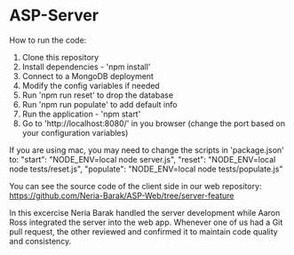 # ASP-Server

How to run the code:
1. Clone this repository
2. Install dependencies - 'npm install'
3. Connect to a MongoDB deployment
4. Modify the config variables if needed
5. Run 'npm run reset' to drop the database
6. Run 'npm run populate' to add default info
7. Run the application - 'npm start'
8. Go to 'http://localhost:8080/' in you browser (change the port based on your configuration variables)

If you are using mac, you may need to change the scripts in 'package.json' to:
"start": "NODE_ENV=local node server.js",
"reset": "NODE_ENV=local node tests/reset.js",
"populate": "NODE_ENV=local node tests/populate.js"

You can see the source code of the client side in our web repository: https://github.com/Neria-Barak/ASP-Web/tree/server-feature

In this excercise Neria Barak handled the server development while Aaron Ross integrated the server into the web app. Whenever one of us had a Git pull request, the other reviewed and confirmed it to maintain code quality and consistency.
